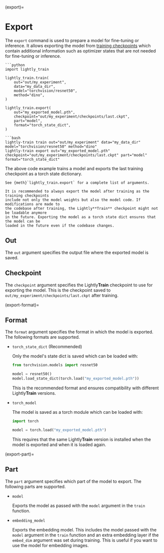 (export)=

# Export

The `export` command is used to prepare a model for fine-tuning or inference. It allows
exporting the model from [training checkpoints](#train-output) which contain additional
information such as optimizer states that are not needed for fine-tuning or inference.

````{tab} Python
```python
import lightly_train

lightly_train.train(
    out="out/my_experiment",
    data="my_data_dir",
    model="torchvision/resnet50",
    method="dino",
)

lightly_train.export(
    out="my_exported_model.pth",
    checkpoint="out/my_experiment/checkpoints/last.ckpt",
    part="model",
    format="torch_state_dict",
)
````

````{tab} Command Line
```bash
lightly-train train out="out/my_experiment" data="my_data_dir" model="torchvision/resnet50" method="dino"
lightly-train export out="my_exported_model.pth" checkpoint="out/my_experiment/checkpoints/last.ckpt" part="model" format="torch_state_dict"
````

The above code example trains a model and exports the last training checkpoint as a
torch state dictionary.

```{tip}
See {meth}`lightly_train.export` for a complete list of arguments.
```

```{warning}
It is recommended to always export the model after training as the training checkpoints
include not only the model weights but also the model code. If modifications are made to
the codebase after training, the Lightly**Train** checkpoint might not be loadable anymore
in the future. Exporting the model as a torch state dict ensures that the model can be
loaded in the future even if the codebase changes.
```

## Out

The `out` argument specifies the output file where the exported model is saved.

## Checkpoint

The `checkpoint` argument specifies the Lightly**Train** checkpoint to use for exporting the
model. This is the checkpoint saved to `out/my_experiment/checkpoints/last.ckpt` after
training.

(export-format)=

## Format

The `format` argument specifies the format in which the model is exported. The following
formats are supported.

- `torch_state_dict` (Recommended)

  Only the model's state dict is saved which can be loaded with:

  ```python
  from torchvision.models import resnet50

  model = resnet50()
  model.load_state_dict(torch.load("my_exported_model.pth"))
  ```

  This is the recommended format and ensures compatibility with different Lightly**Train**
  versions.

- `torch_model`

  The model is saved as a torch module which can be loaded with:

  ```python
  import torch

  model = torch.load("my_exported_model.pth")
  ```

  This requires that the same Lightly**Train** version is installed when the model is
  exported and when it is loaded again.

(export-part)=

## Part

The `part` argument specifies which part of the model to export. The following parts are
supported.

- `model`

  Exports the model as passed with the `model` argument in the `train` function.

- `embedding_model`

  Exports the embedding model. This includes the model passed with the `model` argument
  in the `train` function and an extra embedding layer if the `embed_dim` argument was
  set during training. This is useful if you want to use the model for embedding images.
